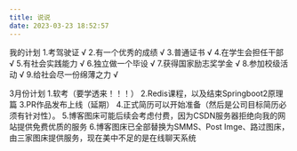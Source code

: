 ```yaml
---
title: 说说
date: 2023-03-23 18:52:57
---
```

我的计划
1.考驾驶证 √
2.有一个优秀的成绩 √
3.普通证书 √
4.在学生会担任干部 √
5.有社会实践能力 √
6.独立做一个毕设 √
7.获得国家励志奖学金 √
8.参加校级活动 √
9.给社会尽一份绵薄之力 √

3月份计划
1.软考（要学透来！！！）
2.Redis课程，以及结束Springboot2原理篇
3.PR作品发布上线（延期）
4.正式简历可以开始准备（然后是公司目标简历必须有针对性）。
5.博客图床可能后续会考虑付费，因为CSDN服务器拒绝向我的网站提供免费优质的服务
6.博客图床已全部替换为SMMS、Post Imge、路过图床，由三家图床提供服务，现在美中不足的是在线聊天系统